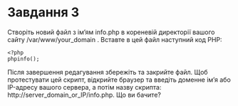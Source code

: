 # Завдання 3

Створіть новий файл з ім’ям info.php в кореневій директорії вашого сайту /var/www/your_domain . Вставте в цей файл наступний код PHP:
```
<?php
phpinfo();
```
Після завершення редагування збережіть та закрийте файл. Щоб протестувати цей скрипт, відкрийте браузер та введіть доменне ім’я або IP-адресу вашого сервера, а потім назву скрипта: http://server_domain_or_IP/info.php. Що ви бачите?
